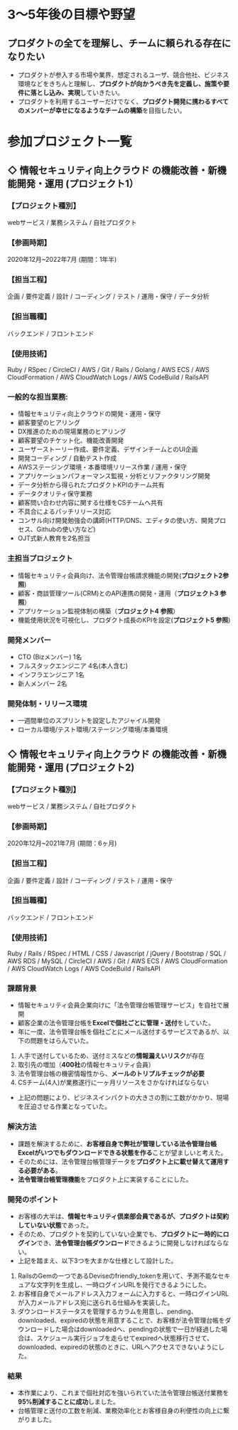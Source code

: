 # 3〜5年後の目標や野望
## プロダクトの全てを理解し、チームに頼られる存在になりたい

* プロダクトが参入する市場や業界、想定されるユーザ、競合他社、ビジネス環境などをきちんと理解し、**プロダクトが向かうべき先を定義し、施策や要件に落とし込み、実現**していきたい。
* プロダクトを利用するユーザーだけでなく、**プロダクト開発に携わるすべてのメンバーが幸せになるようなチームの構築**を目指したい。

# 参加プロジェクト一覧

## ◇ 情報セキュリティ向上クラウド の機能改善・新機能開発・運用 (プロジェクト1）

### 【プロジェクト種別】
webサービス / 業務システム / 自社プロダクト
### 【参画時期】
2020年12月~2022年7月 (期間：1年半)
### 【担当工程】
企画 / 要件定義 / 設計 / コーディング / テスト / 運用・保守 / データ分析
### 【担当職種】
バックエンド / フロントエンド
### 【使用技術】
Ruby / RSpec / CircleCI / AWS / Git / Rails / Golang / AWS ECS / AWS CloudFormation / AWS CloudWatch Logs / AWS CodeBuild / RailsAPI

### 一般的な担当業務:
* 情報セキュリティ向上クラウドの開発・運用・保守
* 顧客要望のヒアリング
* DX推進のための現場業務のヒアリング
* 顧客要望のチケット化、機能改善開発
* ユーザーストーリー作成、要件定義、デザインチームとのUI企画
* 開発コーディング / 自動テスト作成
* AWSステージング環境・本番環境リリース作業 / 運用・保守
* アプリケーションパフォーマンス監視・分析とリファクタリング開発
* データ分析から得られたプロダクトKPIのチーム共有
* データクオリティ保守業務
* 顧客問い合わせ内容に関する仕様をCSチームへ共有
* 不具合によるパッチリリース対応
* コンサル向け開発勉強会の講師(HTTP/DNS、エディタの使い方、開発プロセス、Githubの使い方など)
* OJT式新人教育を2名担当

### 主担当プロジェクト
* 情報セキュリティ会員向け、法令管理台帳請求機能の開発(**プロジェクト2参照**)
* 顧客・商談管理ツール(CRM)とのAPI連携の開発・運用（**プロジェクト3 参照**）
* アプリケーション監視体制の構築（**プロジェクト4 参照**）
* 機能使用状況を可視化し、プロダクト成長のKPIを設定(**プロジェクト5 参照**)

### 開発メンバー
* CTO (Bizメンバー) 1名
* フルスタックエンジニア 4名(本人含む)
* インフラエンジニア 1名
* 新人メンバー 2名

### 開発体制・リリース環境
* 一週間単位のスプリントを設定したアジャイル開発
* ローカル環境/テスト環境/ステージング環境/本番環境


## ◇ 情報セキュリティ向上クラウド の機能改善・新機能開発・運用 (プロジェクト2)

### 【プロジェクト種別】
webサービス / 業務システム / 自社プロダクト
### 【参画時期】
2020年12月~2021年7月 (期間：6ヶ月)
### 【担当工程】
企画 / 要件定義 / 設計 / コーディング / テスト / 運用・保守
### 【担当職種】
バックエンド / フロントエンド
### 【使用技術】
Ruby / Rails / RSpec / HTML / CSS / Javascript / jQuery / Bootstrap / SQL / AWS RDS / MySQL / CircleCI / AWS / Git / AWS ECS / AWS CloudFormation / AWS CloudWatch Logs / AWS CodeBuild / RailsAPI

### 課題背景
* 情報セキュリティ会員企業向けに「法令管理台帳管理サービス」を自社で展開
* 顧客企業の法令管理台帳を**Excelで個社ごとに管理・送付**をしていた。
* 年に一度、法令管理台帳を個社ごとにメール送付するサービスであるが、以下の問題をはらんでいた。
 1. 人手で送付しているため、送付ミスなどの**情報漏えいリスク**が存在
 1. 取引先の増加（**400社**の情報セキュリティ会員）
 1. 法令管理台帳の機密情報性から、**メールのトリプルチェックが必要**
 1. CSチーム(4人)が業務遂行に一ヶ月リソースをさかなければならない
* 上記の問題により、ビジネスインパクトの大きさの割に工数がかかり、現場を圧迫させる作業となっていた。

### 解決方法
* 課題を解決するために、**お客様自身で弊社が管理している法令管理台帳Excelがいつでもダウンロードできる状態を作る**ことが望ましいと考えた。
* そのためには、法令管理台帳管理データを**プロダクト上に載せ替えて運用する必要がある**。
* **法令管理台帳管理機能**をプロダクト上に実装することにした。

### 開発のポイント
* お客様の大半は、**情報セキュリティ倶楽部会員であるが、プロダクトは契約していない状態**であった。
* そのため、プロダクトを契約していない企業でも、**プロダクトに一時的にログイン**でき、**法令管理台帳ダウンロード**できるように開発しなければならない。
* 上記を踏まえ、以下3つを大まかな仕様として設計した。
 1. RailsのGemの一つであるDeviseのfriendly_tokenを用いて、予測不能なセキュアな文字列を生成し、一時ログインURLを発行できるようにした。
 1. お客様自身でメールアドレス入力フォームに入力すると、一時ログインURLが入力メールアドレス宛に送られる仕組みを実装した。
 1. ダウンロードステータスを管理するカラムを用意し、pending、downloaded、expiredの状態を用意することで、お客様が法令管理台帳をダウンロードした場合はdownloadedへ、pendingの状態で一日が経過した場合は、スケジュール実行ジョブを走らせてexpiredへ状態移行させて、downloaded、expiredの状態のときに、URLへアクセスできないようにした。

### 結果
* 本作業により、これまで個社対応を強いられていた法令管理台帳送付業務を**95%削減することに成功**しました。
* 台帳管理と送付の工数を削減、業務効率化とお客様自身の利便性の向上に繋がりました。


